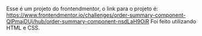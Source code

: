 Esse é um projeto do frontendmentor, o link para o projeto é: https://www.frontendmentor.io/challenges/order-summary-component-QlPmajDUj/hub/order-summary-component-nsdLaH9OiR 
Foi feito utilizando HTML e CSS.
